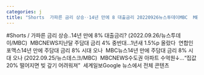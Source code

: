 ```yaml
---
categories: j
title: "Shorts  가파른 금리 상승‥14년 만에 8 대출금리 20220926뉴스투데이MBC  MBCNEWS"
---
```

#Shorts / 가파른 금리 상승‥14년 만에 8% 대출금리? (2022.09.26/뉴스투데이/MBC)&nbsp;&nbsp;MBCNEWS지난달 주담대 금리 4% 중반대…1년새 1.5%p 올랐다&nbsp;&nbsp;연합인포맥스14년 만에 주담대 금리 8% 시대 오나&nbsp;&nbsp;MBC뉴스14년 만에 주담대 금리 8% 시대 오나 (2022.09.25/뉴스데스크/MBC)&nbsp;&nbsp;MBCNEWS수도권 아파트 수억원↓…“집값 20% 떨어지면 빚 갚기 어려워져”&nbsp;&nbsp;세계일보Google 뉴스에서 전체 콘텐츠 